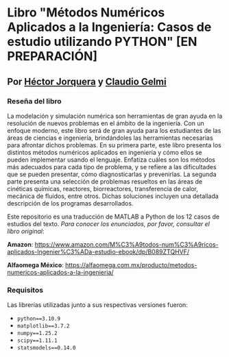 # Libro "Métodos Numéricos Aplicados a la Ingeniería: Casos de estudio utilizando PYTHON" [EN PREPARACIÓN]
## Por [Héctor Jorquera](https://www.ing.uc.cl/academicos-e-investigadores/hector-ivan-joaquin-jorquera-gonzalez/) y [Claudio Gelmi](https://www.linkedin.com/in/claudiogelmi/)

### Reseña del libro
La modelación y simulación numérica son herramientas de gran ayuda en la resolución de nuevos problemas en el ámbito de la ingeniería. Con un enfoque moderno, este libro será de gran ayuda para los estudiantes de las áreas de ciencias e ingeniería, brindándoles las herramientas necesarias para afrontar dichos problemas. En su primera parte, este libro presenta los distintos métodos numéricos aplicados en ingeniería y cómo ellos se pueden implementar usando el lenguaje. Enfatiza cuáles son los métodos más adecuados para cada tipo de problema, y se refiere a las dificultades que se pueden presentar, cómo diagnosticarlas y prevenirlas. La segunda parte presenta una selección de problemas resueltos en las áreas de cinéticas químicas, reactores, biorreactores, transferencia de calor, mecánica de fluidos, entre otros. Dichas soluciones incluyen una detallada descripción de los programas desarrollados.

Este repositorio es una traducción de MATLAB a Python de los 12 casos de estudios del texto. *Para conocer los enunciados, por favor, consultar el libro original*:

**Amazon**: https://www.amazon.com/M%C3%A9todos-num%C3%A9ricos-aplicados-Ingenier%C3%ADa-estudio-ebook/dp/B089ZTQHVF/

**Alfaomega México**: https://alfaomega.com.mx/producto/metodos-numericos-aplicados-a-la-ingenieria/

### Requisitos
Las librerías utilizadas junto a sus respectivas versiones fueron:

- `python==3.10.9`
- `matplotlib==3.7.2`
- `numpy==1.25.2`
- `scipy==1.11.1`
- `statsmodels==0.14.0`
